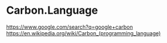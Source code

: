 # Carbon.Language
https://www.google.com/search?q=google+carbon https://en.wikipedia.org/wiki/Carbon_(programming_language)
